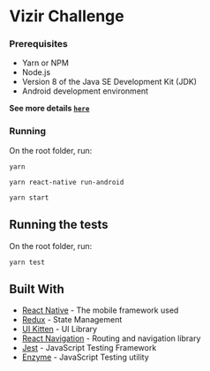# Vizir Challenge


### Prerequisites

- Yarn or NPM
- Node.js
- Version 8 of the Java SE Development Kit (JDK)
- Android development environment

**See more details <a href="https://facebook.github.io/react-native/docs/getting-started" target="_blank">`here`</a>**


### Running

On the root folder, run:

```
yarn
```

```
yarn react-native run-android
```

```
yarn start
```


## Running the tests

On the root folder, run:

```
yarn test
```

## Built With

* [React Native](https://facebook.github.io/react-native/) - The mobile framework used
* [Redux](https://redux.js.org/) - State Management
* [UI Kitten](https://akveo.github.io/react-native-ui-kitten/) - UI Library
* [React Navigation](https://reactnavigation.org/) - Routing and navigation library
* [Jest](https://jestjs.io/) - JavaScript Testing Framework
* [Enzyme](https://airbnb.io/enzyme/) - JavaScript Testing utility
